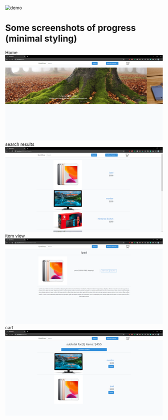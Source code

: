 ![demo](public\demo\quickshop.gif)
<h1>Some screenshots of progress (minimal styling)</h1>
<label>Home</label>
<img src='public\demo\Capture.PNG'>
<label>search results</label>
<img src='public\demo\search results.PNG'>
<label>item view</label>
<img src='public\demo\item view.PNG'>
<label>cart</label>
<img src='public\demo\cart.PNG'>
